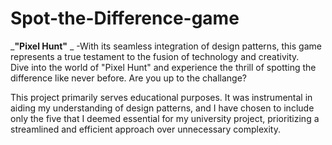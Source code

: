 # Spot-the-Difference-game
_**"Pixel Hunt"**  _           -With its seamless integration of design patterns, this game represents a true testament to the fusion of technology and creativity.  
Dive into the world of "Pixel Hunt" and experience the thrill of spotting the difference like never before. Are you up to the challange? 



This project primarily serves educational purposes. It was instrumental in aiding my understanding of design patterns,
and I have chosen to include only the five that I deemed essential for my university project, prioritizing a streamlined and efficient approach over unnecessary complexity.
